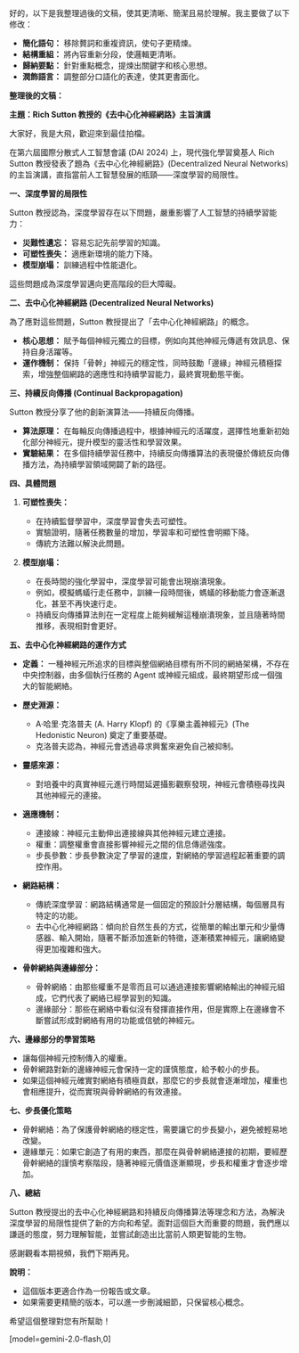 好的，以下是我整理過後的文稿，使其更清晰、簡潔且易於理解。我主要做了以下修改：

*   **簡化語句：** 移除贅詞和重複資訊，使句子更精煉。
*   **結構重組：** 將內容重新分段，使邏輯更清晰。
*   **歸納要點：** 針對重點概念，提煉出關鍵字和核心思想。
*   **潤飾語言：** 調整部分口語化的表達，使其更書面化。

**整理後的文稿：**

**主題：Rich Sutton 教授的《去中心化神經網路》主旨演講**

大家好，我是大飛，歡迎來到最佳拍檔。

在第六屆國際分散式人工智慧會議 (DAI 2024) 上，現代強化學習奠基人 Rich Sutton 教授發表了題為《去中心化神經網路》(Decentralized Neural Networks) 的主旨演講，直指當前人工智慧發展的瓶頸——深度學習的局限性。

**一、深度學習的局限性**

Sutton 教授認為，深度學習存在以下問題，嚴重影響了人工智慧的持續學習能力：

*   **災難性遺忘：** 容易忘記先前學習的知識。
*   **可塑性喪失：** 適應新環境的能力下降。
*   **模型崩塌：** 訓練過程中性能退化。

這些問題成為深度學習邁向更高階段的巨大障礙。

**二、去中心化神經網路 (Decentralized Neural Networks)**

為了應對這些問題，Sutton 教授提出了「去中心化神經網路」的概念。

*   **核心思想：** 賦予每個神經元獨立的目標，例如向其他神經元傳遞有效訊息、保持自身活躍等。
*   **運作機制：** 保持「骨幹」神經元的穩定性，同時鼓勵「邊緣」神經元積極探索，增強整個網路的適應性和持續學習能力，最終實現動態平衡。

**三、持續反向傳播 (Continual Backpropagation)**

Sutton 教授分享了他的創新演算法——持續反向傳播。

*   **算法原理：** 在每輪反向傳播過程中，根據神經元的活躍度，選擇性地重新初始化部分神經元，提升模型的靈活性和學習效果。
*   **實驗結果：** 在多個持續學習任務中，持續反向傳播算法的表現優於傳統反向傳播方法，為持續學習領域開闢了新的路徑。

**四、具體問題**

1.  **可塑性喪失：**
    *   在持續監督學習中，深度學習會失去可塑性。
    *   實驗證明，隨著任務數量的增加，學習率和可塑性會明顯下降。
    *   傳統方法難以解決此問題。

2.  **模型崩塌：**
    *   在長時間的強化學習中，深度學習可能會出現崩潰現象。
    *   例如，模擬螞蟻行走任務中，訓練一段時間後，螞蟻的移動能力會逐漸退化，甚至不再快速行走。
    *   持續反向傳播算法則在一定程度上能夠緩解這種崩潰現象，並且隨著時間推移，表現相對會更好。

**五、去中心化神經網路的運作方式**

*   **定義：** 一種神經元所追求的目標與整個網絡目標有所不同的網絡架構，不存在中央控制器，由多個執行任務的 Agent 或神經元組成，最終期望形成一個強大的智能網絡。
*   **歷史淵源：**
    *   A·哈里·克洛普夫 (A. Harry Klopf) 的《享樂主義神經元》(The Hedonistic Neuron) 奠定了重要基礎。
    *   克洛普夫認為，神經元會透過尋求興奮來避免自己被抑制。

*   **靈感來源：**
    *   對培養中的真實神經元進行時間延遲攝影觀察發現，神經元會積極尋找與其他神經元的連接。

*   **適應機制：**
    *   連接線：神經元主動伸出連接線與其他神經元建立連接。
    *   權重：調整權重會直接影響神經元之間的信息傳遞強度。
    *   步長參數：步長參數決定了學習的速度，對網絡的學習過程起著重要的調控作用。

*   **網路結構：**
    *   傳統深度學習：網路結構通常是一個固定的預設計分層結構，每個層具有特定的功能。
    *   去中心化神經網路：傾向於自然生長的方式，從簡單的輸出單元和少量傳感器、輸入開始，隨著不斷添加進新的特徵，逐漸積累神經元，讓網絡變得更加複雜和強大。

*   **骨幹網絡與邊緣部分：**
    *   骨幹網絡：由那些權重不是零而且可以通過連接影響網絡輸出的神經元組成，它們代表了網絡已經學習到的知識。
    *   邊緣部分：那些在網絡中看似沒有發揮直接作用，但是實際上在邊緣會不斷嘗試形成對網絡有用的功能或信號的神經元。

**六、邊緣部分的學習策略**

*   讓每個神經元控制傳入的權重。
*   骨幹網路對新的邊緣神經元會保持一定的謹慎態度，給予較小的步長。
*   如果這個神經元確實對網絡有積極貢獻，那麼它的步長就會逐漸增加，權重也會相應提升，從而實現與骨幹網絡的有效連接。

**七、步長優化策略**

*   骨幹網絡：為了保護骨幹網絡的穩定性，需要讓它的步長變小，避免被輕易地改變。
*   邊緣單元：如果它創造了有用的東西，那麼在與骨幹網絡連接的初期，要經歷骨幹網絡的謹慎考察階段，隨著神經元價值逐漸顯現，步長和權重才會逐步增加。

**八、總結**

Sutton 教授提出的去中心化神經網路和持續反向傳播算法等理念和方法，為解決深度學習的局限性提供了新的方向和希望。面對這個巨大而重要的問題，我們應以謙遜的態度，努力理解智能，並嘗試創造出比當前人類更智能的生物。

感謝觀看本期視頻，我們下期再見。

**說明：**

*   這個版本更適合作為一份報告或文章。
*   如果需要更精簡的版本，可以進一步刪減細節，只保留核心概念。

希望這個整理對您有所幫助！

[model=gemini-2.0-flash,0]
